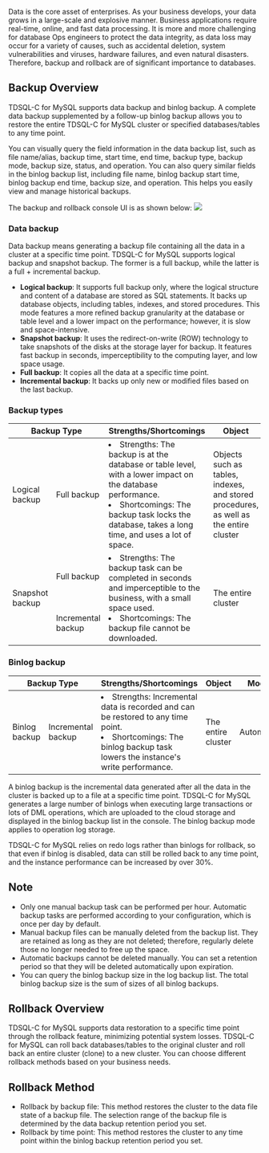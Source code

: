 
Data is the core asset of enterprises. As your business develops, your data grows in a large-scale and explosive manner. Business applications require real-time, online, and fast data processing. It is more and more challenging for database Ops engineers to protect the data integrity, as data loss may occur for a variety of causes, such as accidental deletion, system vulnerabilities and viruses, hardware failures, and even natural disasters. Therefore, backup and rollback are of significant importance to databases.

## Backup Overview
TDSQL-C for MySQL supports data backup and binlog backup. A complete data backup supplemented by a follow-up binlog backup allows you to restore the entire TDSQL-C for MySQL cluster or specified databases/tables to any time point.

You can visually query the field information in the data backup list, such as file name/alias, backup time, start time, end time, backup type, backup mode, backup size, status, and operation. You can also query similar fields in the binlog backup list, including file name, binlog backup start time, binlog backup end time, backup size, and operation. This helps you easily view and manage historical backups.

The backup and rollback console UI is as shown below:
![](https://qcloudimg.tencent-cloud.cn/raw/ab95bb9e785013523cde164556287346.png)

### Data backup
Data backup means generating a backup file containing all the data in a cluster at a specific time point. TDSQL-C for MySQL supports logical backup and snapshot backup. The former is a full backup, while the latter is a full + incremental backup.

- **Logical backup**: It supports full backup only, where the logical structure and content of a database are stored as SQL statements. It backs up database objects, including tables, indexes, and stored procedures. This mode features a more refined backup granularity at the database or table level and a lower impact on the performance; however, it is slow and space-intensive.
- **Snapshot backup**: It uses the redirect-on-write (ROW) technology to take snapshots of the disks at the storage layer for backup. It features fast backup in seconds, imperceptibility to the computing layer, and low space usage.
 - **Full backup**: It copies all the data at a specific time point.
 - **Incremental backup**: It backs up only new or modified files based on the last backup.

### Backup types
<table>
<thead><tr><th colspan = "2" style="text-align:center" width="28%">Backup Type</th><th>Strengths/Shortcomings</th><th>Object</th><th>Mode</th><th>Download</th><th>Deletion</th></tr></thead>
<tbody>
<tr>
<td>Logical backup</td><td>Full backup</td><td><li>Strengths: The backup is at the database or table level, with a lower impact on the database performance.<br><li>Shortcomings: The backup task locks the database, takes a long time, and uses a lot of space.</td><td>Objects such as tables, indexes, and stored procedures, as well as the entire cluster</td><td>Manual</td><td>&#10003;</td><td>&#10003;</td></tr>
<tr>
<td rowspan="3">Snapshot backup</td><td rowspan="2" >Full backup</td><td rowspan="3" ><li>Strengths: The backup task can be completed in seconds and imperceptible to the business, with a small space used.<br><li>Shortcomings: The backup file cannot be downloaded.</td><td rowspan="3" >The entire cluster</td><td>Manual</td><td>×</td><td>&#10003;</td>
</tr>
<tr><td>Automatic</td><td>×</td><td>×</td></tr>
</tr>
<tr><td>Incremental backup</td><td>Automatic</td><td>×</td><td>×</td></tr>
</tbody></table>

### Binlog backup
<table>
<thead><tr><th colspan = "2" style="text-align:center" width="28%">Backup Type</th><th>Strengths/Shortcomings</th><th>Object</th><th>Mode</th><th>Download</th><th>Deletion</th></tr></thead>
<tbody>
<tr>
<td>Binlog backup</td><td>Incremental backup</td><td><li>Strengths: Incremental data is recorded and can be restored to any time point.<br><li>Shortcomings: The binlog backup task lowers the instance's write performance.</td><td>The entire cluster</td><td>Automatic</td><td>&#10003;</td><td>x</td></tr>
</tbody></table>

A binlog backup is the incremental data generated after all the data in the cluster is backed up to a file at a specific time point. TDSQL-C for MySQL generates a large number of binlogs when executing large transactions or lots of DML operations, which are uploaded to the cloud storage and displayed in the binlog backup list in the console. The binlog backup mode applies to operation log storage.

TDSQL-C for MySQL relies on redo logs rather than binlogs for rollback, so that even if binlog is disabled, data can still be rolled back to any time point, and the instance performance can be increased by over 30%.

## Note
- Only one manual backup task can be performed per hour. Automatic backup tasks are performed according to your configuration, which is once per day by default.
- Manual backup files can be manually deleted from the backup list. They are retained as long as they are not deleted; therefore, regularly delete those no longer needed to free up the space.
- Automatic backups cannot be deleted manually. You can set a retention period so that they will be deleted automatically upon expiration.
- You can query the binlog backup size in the log backup list. The total binlog backup size is the sum of sizes of all binlog backups.

## Rollback Overview
TDSQL-C for MySQL supports data restoration to a specific time point through the rollback feature, minimizing potential system losses.
TDSQL-C for MySQL can roll back databases/tables to the original cluster and roll back an entire cluster (clone) to a new cluster. You can choose different rollback methods based on your business needs.

## Rollback Method
- Rollback by backup file: This method restores the cluster to the data file state of a backup file. The selection range of the backup file is determined by the data backup retention period you set.
- Rollback by time point: This method restores the cluster to any time point within the binlog backup retention period you set.
